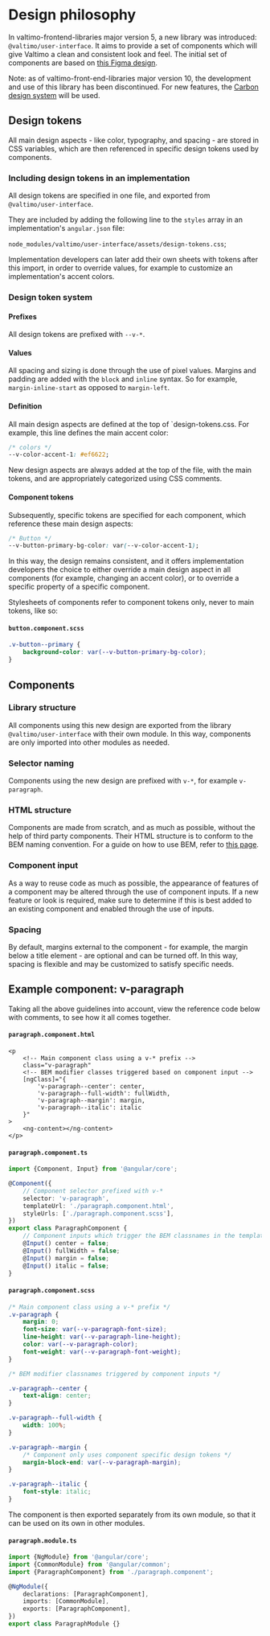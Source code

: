 # Design philosophy

In valtimo-frontend-libraries major version 5, a new library was introduced: `@valtimo/user-interface`. It aims to provide a set of components which will give Valtimo a clean and consistent look and feel. The initial set of components are based on [this Figma design](https://www.figma.com/file/Tl6wqdvPDTBi1LLofWxIiz/Valtimo-screens---nieuwe-opzet).

Note: as of valtimo-front-end-libraries major version 10, the development and use of this library has been discontinued. For new features, the [Carbon design system](carbon-design-system.md) will be used.

## Design tokens

All main design aspects - like color, typography, and spacing - are stored in CSS variables, which are then referenced in specific design tokens used by components.

### Including design tokens in an implementation

All design tokens are specified in one file, and exported from `@valtimo/user-interface`.

They are included by adding the following line to the `styles` array in an implementation's `angular.json` file:

`node_modules/valtimo/user-interface/assets/design-tokens.css`;

Implementation developers can later add their own sheets with tokens after this import, in order to override values, for example to customize an implementation's accent colors.

### Design token system

#### Prefixes

All design tokens are prefixed with `--v-*`.

#### Values

All spacing and sizing is done through the use of pixel values. Margins and padding are added with the `block` and `inline` syntax. So for example, `margin-inline-start` as opposed to `margin-left`.

#### Definition

All main design aspects are defined at the top of \`design-tokens.css. For example, this line defines the main accent color:

```css
/* colors */
--v-color-accent-1: #ef6622;
```

New design aspects are always added at the top of the file, with the main tokens, and are appropriately categorized using CSS comments.

#### Component tokens

Subsequently, specific tokens are specified for each component, which reference these main design aspects:

```css
/* Button */
--v-button-primary-bg-color: var(--v-color-accent-1);
```

In this way, the design remains consistent, and it offers implementation developers the choice to either override a main design aspect in all components (for example, changing an accent color), or to override a specific property of a specific component.

Stylesheets of components refer to component tokens only, never to main tokens, like so:

#### **`button.component.scss`**

```css
.v-button--primary {
    background-color: var(--v-button-primary-bg-color);
}
```

## Components

### Library structure

All components using this new design are exported from the library `@valtimo/user-interface` with their own module. In this way, components are only imported into other modules as needed.

### Selector naming

Components using the new design are prefixed with `v-*`, for example `v-paragraph`.

### HTML structure

Components are made from scratch, and as much as possible, without the help of third party components. Their HTML structure is to conform to the BEM naming convention. For a guide on how to use BEM, refer to [this page](http://getbem.com/naming/).

### Component input

As a way to reuse code as much as possible, the appearance of features of a component may be altered through the use of component inputs. If a new feature or look is required, make sure to determine if this is best added to an existing component and enabled through the use of inputs.

### Spacing

By default, margins external to the component - for example, the margin below a title element - are optional and can be turned off. In this way, spacing is flexible and may be customized to satisfy specific needs.

## Example component: v-paragraph

Taking all the above guidelines into account, view the reference code below with comments, to see how it all comes together.

#### **`paragraph.component.html`**

```angular2html
<p
    <!-- Main component class using a v-* prefix -->
    class="v-paragraph"
    <!-- BEM modifier classes triggered based on component input -->
    [ngClass]="{
        'v-paragraph--center': center,
        'v-paragraph--full-width': fullWidth,
        'v-paragraph--margin': margin,
        'v-paragraph--italic': italic
    }"
>
    <ng-content></ng-content>
</p>
```

#### **`paragraph.component.ts`**

```typescript
import {Component, Input} from '@angular/core';

@Component({
    // Component selector prefixed with v-*
    selector: 'v-paragraph',
    templateUrl: './paragraph.component.html',
    styleUrls: ['./paragraph.component.scss'],
})
export class ParagraphComponent {
    // Component inputs which trigger the BEM classnames in the template
    @Input() center = false;
    @Input() fullWidth = false;
    @Input() margin = false;
    @Input() italic = false;
}
```

#### **`paragraph.component.scss`**

```scss
/* Main component class using a v-* prefix */
.v-paragraph {
    margin: 0;
    font-size: var(--v-paragraph-font-size);
    line-height: var(--v-paragraph-line-height);
    color: var(--v-paragraph-color);
    font-weight: var(--v-paragraph-font-weight);
}

/* BEM modifier classnames triggered by component inputs */

.v-paragraph--center {
    text-align: center;
}

.v-paragraph--full-width {
    width: 100%;
}

.v-paragraph--margin {
    /* Component only uses component specific design tokens */
    margin-block-end: var(--v-paragraph-margin);
}

.v-paragraph--italic {
    font-style: italic;
}
```

The component is then exported separately from its own module, so that it can be used on its own in other modules.

#### **`paragraph.module.ts`**

```typescript
import {NgModule} from '@angular/core';
import {CommonModule} from '@angular/common';
import {ParagraphComponent} from './paragraph.component';

@NgModule({
    declarations: [ParagraphComponent],
    imports: [CommonModule],
    exports: [ParagraphComponent],
})
export class ParagraphModule {}
```
